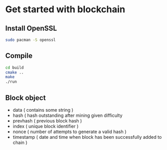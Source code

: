 # Get started with blockchain

## Install OpenSSL
```bash
sudo pacman -S openssl
```

## Compile
```bash
cd build
cmake ..
make
./run
```

## Block object
- data ( contains some string )
- hash ( hash outstanding after mining given difficulty
- prevhash ( previous block hash )
- index ( unique block identifier )
- nonce ( number of attempts to generate a valid hash )
- timestamp ( date and time when block has been successfully added to chain )
